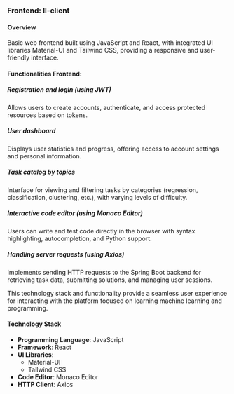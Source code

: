 ### Frontend: ll-client

#### Overview
Basic web frontend built using JavaScript and React, with integrated UI libraries Material-UI and Tailwind CSS, providing a responsive and user-friendly interface.

#### Functionalities Frontend:

##### Registration and login (using JWT)
  Allows users to create accounts, authenticate, and access protected resources based on tokens.

##### User dashboard
  Displays user statistics and progress, offering access to account settings and personal information.

##### Task catalog by topics
  Interface for viewing and filtering tasks by categories (regression, classification, clustering, etc.), with varying levels of difficulty.

##### Interactive code editor (using Monaco Editor)
  Users can write and test code directly in the browser with syntax highlighting, autocompletion, and Python support.

##### Handling server requests (using Axios)
  Implements sending HTTP requests to the Spring Boot backend for retrieving task data, submitting solutions, and managing user sessions.

This technology stack and functionality provide a seamless user experience for interacting with the platform focused on learning machine learning and programming.

#### Technology Stack
- **Programming Language**: JavaScript
- **Framework**: React
- **UI Libraries**:
  - Material-UI
  - Tailwind CSS
- **Code Editor**: Monaco Editor
- **HTTP Client**: Axios